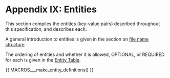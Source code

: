 # Appendix IX: Entities

This section compiles the entities (key-value pairs) described throughout this
specification, and describes each.

A general introduction to entities is given in the section on
[file name structure](../02-common-principles.md#file-name-structure).

The ordering of entities and whether it is allowed, OPTIONAL, or REQUIRED for
each is given in the [Entity Table](04-entity-table.md).

<!--
  This section is autogenerated based on the src/schema.  DO NOT EDIT DIRECTLY.
  Follow https://github.com/bids-standard/bids-specification/blob/master/CONTRIBUTING.md#making-a-change-to-the-bids-schema
-->
{{ MACROS___make_entity_definitions() }}

